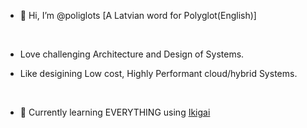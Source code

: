 - 👋 Hi, I’m @poliglots [A Latvian word for Polyglot(English)] 
  
  &nbsp;
  
- Love challenging Architecture and Design of Systems.
- Like desigining Low cost, Highly Performant cloud/hybrid Systems.
  
  &nbsp;
  
- 🌱 Currently learning EVERYTHING using [Ikigai](https://en.wikipedia.org/wiki/Ikigai)

  

<!---
poliglots/poliglots is a ✨ special ✨ repository because its `README.md` (this file) appears on your GitHub profile.
You can click the Preview link to take a look at your changes.
--->
